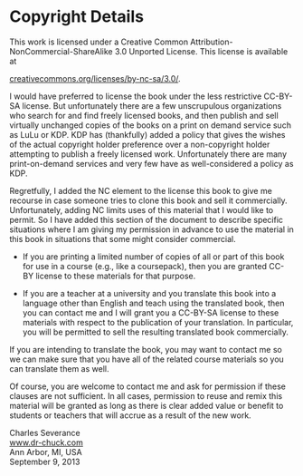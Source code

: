 Copyright Details
================

This work is licensed under a Creative Common
Attribution-NonCommercial-ShareAlike 3.0 Unported License. This license
is available at

[creativecommons.org/licenses/by-nc-sa/3.0/](creativecommons.org/licenses/by-nc-sa/3.0/).

I would have preferred to license the book under the less restrictive
CC-BY-SA license. But unfortunately there are a few unscrupulous
organizations who search for and find freely licensed books, and then
publish and sell virtually unchanged copies of the books on a print on
demand service such as LuLu or KDP. KDP has (thankfully)
added a policy that gives the wishes of the actual copyright holder
preference over a non-copyright holder attempting to publish a freely
licensed work. Unfortunately there are many print-on-demand services and
very few have as well-considered a policy as KDP.

Regretfully, I added the NC element to the license this book to give me
recourse in case someone tries to clone this book and sell it
commercially. Unfortunately, adding NC limits uses of this material that
I would like to permit. So I have added this section of the document to
describe specific situations where I am giving my permission in advance
to use the material in this book in situations that some might consider
commercial.

-   If you are printing a limited number of copies of all or part of
    this book for use in a course (e.g., like a coursepack), then you
    are granted CC-BY license to these materials for that purpose.

-   If you are a teacher at a university and you translate this book
    into a language other than English and teach using the translated
    book, then you can contact me and I will grant you a CC-BY-SA
    license to these materials with respect to the publication of your
    translation. In particular, you will be permitted to sell the
    resulting translated book commercially.

If you are intending to translate the book, you may want to contact me
so we can make sure that you have all of the related course materials so
you can translate them as well.

Of course, you are welcome to contact me and ask for permission if these
clauses are not sufficient. In all cases, permission to reuse and remix
this material will be granted as long as there is clear added value or
benefit to students or teachers that will accrue as a result of the new
work.

Charles Severance\
www.dr-chuck.com \
Ann Arbor, MI, USA\
September 9, 2013

